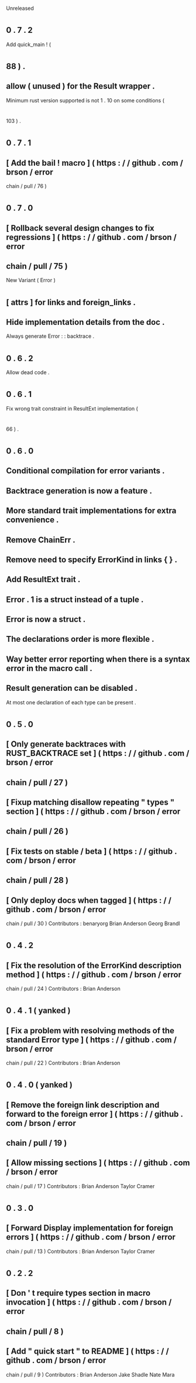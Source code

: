 #
Unreleased
#
0
.
7
.
2
-
Add
quick_main
!
(
#
88
)
.
-
allow
(
unused
)
for
the
Result
wrapper
.
-
Minimum
rust
version
supported
is
not
1
.
10
on
some
conditions
(
#
103
)
.
#
0
.
7
.
1
-
[
Add
the
bail
!
macro
]
(
https
:
/
/
github
.
com
/
brson
/
error
-
chain
/
pull
/
76
)
#
0
.
7
.
0
-
[
Rollback
several
design
changes
to
fix
regressions
]
(
https
:
/
/
github
.
com
/
brson
/
error
-
chain
/
pull
/
75
)
-
New
Variant
(
Error
)
#
[
attrs
]
for
links
and
foreign_links
.
-
Hide
implementation
details
from
the
doc
.
-
Always
generate
Error
:
:
backtrace
.
#
0
.
6
.
2
-
Allow
dead
code
.
#
0
.
6
.
1
-
Fix
wrong
trait
constraint
in
ResultExt
implementation
(
#
66
)
.
#
0
.
6
.
0
-
Conditional
compilation
for
error
variants
.
-
Backtrace
generation
is
now
a
feature
.
-
More
standard
trait
implementations
for
extra
convenience
.
-
Remove
ChainErr
.
-
Remove
need
to
specify
ErrorKind
in
links
{
}
.
-
Add
ResultExt
trait
.
-
Error
.
1
is
a
struct
instead
of
a
tuple
.
-
Error
is
now
a
struct
.
-
The
declarations
order
is
more
flexible
.
-
Way
better
error
reporting
when
there
is
a
syntax
error
in
the
macro
call
.
-
Result
generation
can
be
disabled
.
-
At
most
one
declaration
of
each
type
can
be
present
.
#
0
.
5
.
0
-
[
Only
generate
backtraces
with
RUST_BACKTRACE
set
]
(
https
:
/
/
github
.
com
/
brson
/
error
-
chain
/
pull
/
27
)
-
[
Fixup
matching
disallow
repeating
"
types
"
section
]
(
https
:
/
/
github
.
com
/
brson
/
error
-
chain
/
pull
/
26
)
-
[
Fix
tests
on
stable
/
beta
]
(
https
:
/
/
github
.
com
/
brson
/
error
-
chain
/
pull
/
28
)
-
[
Only
deploy
docs
when
tagged
]
(
https
:
/
/
github
.
com
/
brson
/
error
-
chain
/
pull
/
30
)
Contributors
:
benaryorg
Brian
Anderson
Georg
Brandl
#
0
.
4
.
2
-
[
Fix
the
resolution
of
the
ErrorKind
description
method
]
(
https
:
/
/
github
.
com
/
brson
/
error
-
chain
/
pull
/
24
)
Contributors
:
Brian
Anderson
#
0
.
4
.
1
(
yanked
)
-
[
Fix
a
problem
with
resolving
methods
of
the
standard
Error
type
]
(
https
:
/
/
github
.
com
/
brson
/
error
-
chain
/
pull
/
22
)
Contributors
:
Brian
Anderson
#
0
.
4
.
0
(
yanked
)
-
[
Remove
the
foreign
link
description
and
forward
to
the
foreign
error
]
(
https
:
/
/
github
.
com
/
brson
/
error
-
chain
/
pull
/
19
)
-
[
Allow
missing
sections
]
(
https
:
/
/
github
.
com
/
brson
/
error
-
chain
/
pull
/
17
)
Contributors
:
Brian
Anderson
Taylor
Cramer
#
0
.
3
.
0
-
[
Forward
Display
implementation
for
foreign
errors
]
(
https
:
/
/
github
.
com
/
brson
/
error
-
chain
/
pull
/
13
)
Contributors
:
Brian
Anderson
Taylor
Cramer
#
0
.
2
.
2
-
[
Don
'
t
require
types
section
in
macro
invocation
]
(
https
:
/
/
github
.
com
/
brson
/
error
-
chain
/
pull
/
8
)
-
[
Add
"
quick
start
"
to
README
]
(
https
:
/
/
github
.
com
/
brson
/
error
-
chain
/
pull
/
9
)
Contributors
:
Brian
Anderson
Jake
Shadle
Nate
Mara
